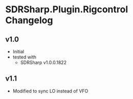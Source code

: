 # SDRSharp.Plugin.Rigcontrol Changelog

## v1.0
* Initial
* tested with 
  * SDRSharp v1.0.0.1822

## v1.1
* Modified to sync LO instead of VFO